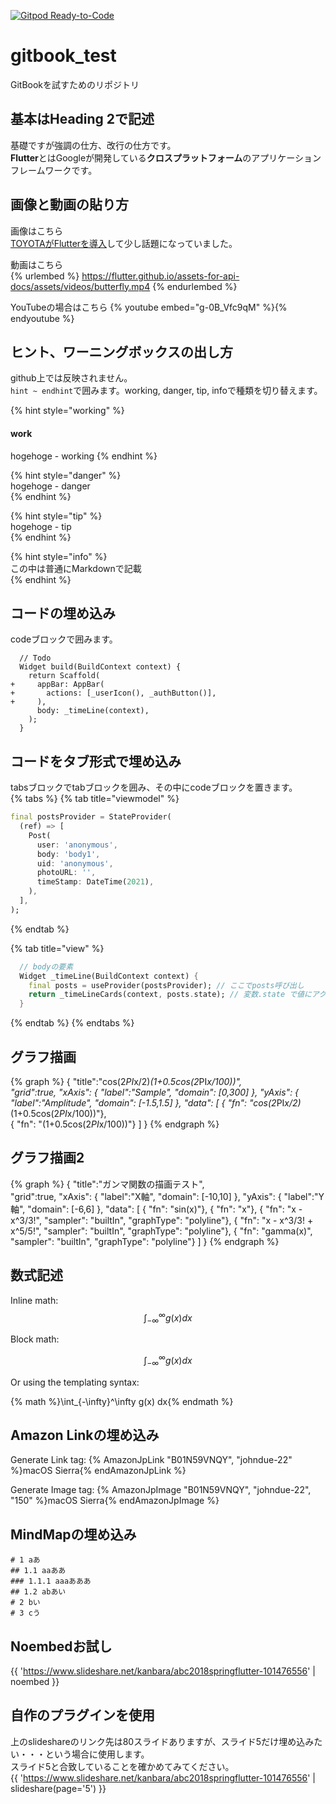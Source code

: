 [![Gitpod Ready-to-Code](https://img.shields.io/badge/Gitpod-Ready--to--Code-blue?logo=gitpod)](https://gitpod.io/#https://github.com/eritsi/gitbook_knowledge)

# gitbook_test
GitBookを試すためのリポジトリ


## 基本はHeading 2で記述

基礎ですが強調の仕方、改行の仕方です。  
**Flutter**とはGoogleが開発している**クロスプラットフォーム**のアプリケーションフレームワークです。

## 画像と動画の貼り方
画像はこちら  
[TOYOTAがFlutterを導入](https://techplay.jp/column/1516)して少し話題になっていました。

動画はこちら  
{% urlembed %}
https://flutter.github.io/assets-for-api-docs/assets/videos/butterfly.mp4
{% endurlembed %}

YouTubeの場合はこちら
{% youtube embed="g-0B_Vfc9qM" %}{% endyoutube %}

## ヒント、ワーニングボックスの出し方
github上では反映されません。  
`hint ~ endhint`で囲みます。working, danger, tip, infoで種類を切り替えます。

{% hint style="working" %}
#### work
hogehoge - working
{% endhint %}

{% hint style="danger" %}  
hogehoge - danger  
{% endhint %}

{% hint style="tip" %}  
hogehoge - tip  
{% endhint %}

{% hint style="info" %}  
この中は普通にMarkdownで記載  
{% endhint %}

## コードの埋め込み
codeブロックで囲みます。  

```
  // Todo
  Widget build(BuildContext context) {
    return Scaffold(
+     appBar: AppBar(
+       actions: [_userIcon(), _authButton()],
+     ),
      body: _timeLine(context),
    );
  }
```

## コードをタブ形式で埋め込み
tabsブロックでtabブロックを囲み、その中にcodeブロックを置きます。  
{% tabs %}
{% tab title="viewmodel" %}
```dart
final postsProvider = StateProvider(
  (ref) => [
    Post(
      user: 'anonymous',
      body: 'body1',
      uid: 'anonymous',
      photoURL: '',
      timeStamp: DateTime(2021),
    ),
  ],
);
```
{% endtab %}

{% tab title="view" %}
```dart
  // bodyの要素
  Widget _timeLine(BuildContext context) {
    final posts = useProvider(postsProvider); // ここでposts呼び出し
    return _timeLineCards(context, posts.state); // 変数.state で値にアクセスできる
  }
```
{% endtab %}
{% endtabs %}

## グラフ描画 
{% graph %}
    {
        "title":"cos(2*PI*x/2)*(1+0.5cos(2*PI*x/100))",     
        "grid":true,
        "xAxis": {
            "label":"Sample",
            "domain": [0,300]
        },
        "yAxis": {
            "label":"Amplitude",
            "domain": [-1.5,1.5]
        },
        "data": [
            { "fn": "cos(2*PI*x/2)*(1+0.5cos(2*PI*x/100))"},         
            { "fn": "(1+0.5cos(2*PI*x/100))"}
        ]
    }
{% endgraph %}

## グラフ描画2 
{% graph %}
    {
        "title":"ガンマ関数の描画テスト",     
        "grid":true,
        "xAxis": {
            "label":"X軸",
            "domain": [-10,10]
        },
        "yAxis": {
            "label":"Y軸",
            "domain": [-6,6]
        },
        "data": [
              { "fn": "sin(x)"},
              { "fn": "x"},
              { "fn": "x - x^3/3!",
                "sampler": "builtIn",
                "graphType": "polyline"},
              { "fn": "x - x^3/3! + x^5/5!", 
                "sampler": "builtIn",
                "graphType": "polyline"},
              { "fn": "gamma(x)", 
                "sampler": "builtIn",
                "graphType": "polyline"}
          ]
    }
{% endgraph %}

## 数式記述
Inline math: $$\int_{-\infty}^\infty g(x) dx$$


Block math:

$$
\int_{-\infty}^\infty g(x) dx
$$

Or using the templating syntax:

{% math %}\int_{-\infty}^\infty g(x) dx{% endmath %}

## Amazon Linkの埋め込み
Generate Link tag:
{% AmazonJpLink "B01N59VNQY", "johndue-22" %}macOS Sierra{% endAmazonJpLink %}

Generate Image tag:
{% AmazonJpImage "B01N59VNQY", "johndue-22", "150" %}macOS Sierra{% endAmazonJpImage %}

## MindMapの埋め込み
```mind:height=300,title=a mind map of something,color
# 1 aあ
## 1.1 aaああ
### 1.1.1 aaaあああ
## 1.2 abあい
# 2 bい
# 3 cう
```
  
## Noembedお試し
{{ 'https://www.slideshare.net/kanbara/abc2018springflutter-101476556' | noembed }}
  

## 自作のプラグインを使用  
上のslideshareのリンク先は80スライドありますが、スライド5だけ埋め込みたい・・・という場合に使用します。  
スライド5と合致していることを確かめてみてください。  
{{ 'https://www.slideshare.net/kanbara/abc2018springflutter-101476556' | slideshare(page='5') }}
